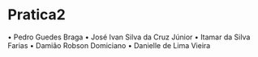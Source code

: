 # Pratica2

• Pedro Guedes Braga 
• José Ivan Silva da Cruz Júnior 
• Itamar da Silva Farias 
• Damião Robson Domiciano 
• Danielle de Lima Vieira 
